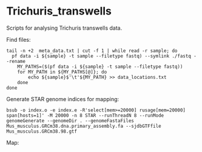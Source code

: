 # Trichuris_transwells
Scripts for analysing Trichuris transwells data. 

Find files:

```
tail -n +2  meta_data.txt | cut -f 1 | while read -r sample; do 
  pf data -i ${sample} -t sample --filetype fastq) --symlink ./fastq --rename
	MY_PATHS=($(pf data -i ${sample} -t sample --filetype fastq))
	for MY_PATH in ${MY_PATHS[@]}; do
		echo ${sample}$'\t'${MY_PATH} >> data_locations.txt
	done
done
```

Generate STAR genome indices for mapping:

```
bsub -o index.o -e index.e -R'select[mem>=20000] rusage[mem=20000] span[hosts=1]' -M 20000 -n 8 STAR --runThreadN 8 --runMode genomeGenerate --genomeDir . --genomeFastaFiles Mus_musculus.GRCm38.dna.primary_assembly.fa --sjdbGTFfile Mus_musculus.GRCm38.98.gtf
```

Map:


